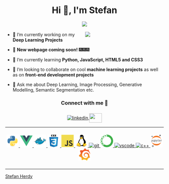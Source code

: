 
<!--
**stefanherdy/stefanherdy** is a ✨ _special_ ✨ repository because its `README.md` (this file) appears on your GitHub profile.

Here are some ideas to get you started:

- 🔭 I’m currently working on ...
- 🌱 I’m currently learning ...
- 👯 I’m looking to collaborate on ...
- 🤔 I’m looking for help with ...
- 💬 Ask me about ...
- 📫 How to reach me: ...
- 😄 Pronouns: ...
- ⚡ Fun fact: ...
-->
<h1 align="center">Hi 👋, I'm Stefan </h1>
<!-- <h3 align="center">A passionate Python and Front-End developer from Austria </h3> -->

<p align="center">
  <a href="https://github.com/DenverCoder1/readme-typing-svg"><img src="https://readme-typing-svg.herokuapp.com?font=Time+New+Roman&color=%23C8BE25&size=25&center=true&vCenter=true&width=600&height=100&lines=Software+Engineer;Data+Scientist;Machine+Learning+Engineer;Front+End+Developer;Passionate+Software+Developer;Always+learning+new+things"></a>
</p>

<picture> <img align="right" src="https://github.com/7oSkaaa/7oSkaaa/blob/main/Images/Right_Side.gif?raw=true" width = 250px></picture>

- 🔭 I’m currently working on my **Deep Learning Projects**

- 🚀 **New webpage coming soon!** 🎆🎆🎆

- 🌱 I’m currently learning **Python, JavaScript, HTML5 and CSS3**

- 👯 I’m looking to collaborate on cool **machine learning projects** as well as on **front-end development projects**


- 💬 Ask me about Deep Learning, Image Processing, Generative Modelling, Semantic Segmentation etc.

<p ></p>
<h3 align="center">  </h3>
<h3 align="center">Connect with me 🤝 </h3>
<h3 ></h3>
<p align="center">
  <a href="https://www.linkedin.com/in/stefan-herdy/" target="blank">
     <img align="center" src="https://user-images.githubusercontent.com/88904952/234979284-68c11d7f-1acc-4f0c-ac78-044e1037d7b0.png" alt="linkedin" height="50" width="50" />
  </a>
  <a href = "mailto: stefan.herdy@uni-graz.at">
     <img align="center" src="https://seeklogo.com/images/G/gmail-new-2020-logo-32DBE11BB4-seeklogo.com.png" height="30" width="40" /></a>
</p>
<hr>
<h3 ></h3>
<p align="center">
  <a href="https://www.python.org" target="_blank"> 
    <img src="https://raw.githubusercontent.com/devicons/devicon/master/icons/python/python-original.svg" alt="python" width="40" height="40"/> 
  </a>  
  <a href="https://www.vuejs.org" target="_blank"> 
    <img src="https://raw.githubusercontent.com/devicons/devicon/master/icons/vuejs/vuejs-original.svg" alt="vue" width="40" height="40"/> 
  </a>  
  <a href="https://www.docker.com" target="_blank"> 
    <img src="https://raw.githubusercontent.com/devicons/devicon/master/icons/docker/docker-original.svg" alt="docker" width="40" height="40"/> 
  </a>  
  <a href="https://www.w3schools.com/css/" target="_blank"> 
    <img src="https://raw.githubusercontent.com/devicons/devicon/master/icons/css3/css3-original-wordmark.svg" alt="css3" width="40" height="40"/> 
  </a>
  <a href="https://developer.mozilla.org/en-US/docs/Web/JavaScript" target="_blank"> 
    <img src="https://raw.githubusercontent.com/devicons/devicon/master/icons/javascript/javascript-original.svg" alt="javascript" width="40" height="40"/> 
  </a> 
  <a href="https://www.linux.org/" target="_blank"> 
    <img src="https://raw.githubusercontent.com/devicons/devicon/master/icons/linux/linux-original.svg" alt="linux" width="40" height="40"/> 
  </a> 
  <a href="https://git-scm.com/" target="_blank"> 
    <img src="https://www.vectorlogo.zone/logos/git-scm/git-scm-icon.svg" alt="git" width="40" height="40"/> 
  </a>
  <a href="https://www.anaconda.com/" target="_blank"> 
    <img src="https://raw.githubusercontent.com/devicons/devicon/master/icons/anaconda/anaconda-original.svg" alt="anaconda" width="40" height="40"/> 
  </a> 
  <a href="https://www.code.visualstudio.com/" target="_blank"> 
    <img src="https://img.icons8.com/fluent/48/000000/visual-studio-code-2019.png" alt="vscode" width="40" height="40"/> 
  </a> 
  <a href="https://www.cplusplus.com/" target="_blank"> 
    <img src="https://img.icons8.com/color/48/000000/c-plus-plus-logo.png" alt="c++" width="40" height="40"/> 
  </a> 
  <a href="https://www.jupyter.org/" target="_blank"> 
    <img src="https://raw.githubusercontent.com/github/explore/80688e429a7d4ef2fca1e82350fe8e3517d3494d/topics/jupyter-notebook/jupyter-notebook.png" alt="jupyter" width="40" height="40"/> 
  </a> 
  <a href="https://www.grafana.com/" target="_blank"> 
    <img src="https://raw.githubusercontent.com/devicons/devicon/master/icons/grafana/grafana-original.svg" alt="jupyter" width="40" height="40"/> 
  </a>
</p>
<h3 ></h3>



------

[Stefan Herdy](https://github.com/stefanherdy)

